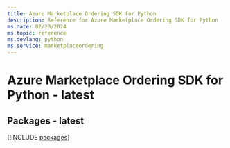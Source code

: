 ```yaml
---
title: Azure Marketplace Ordering SDK for Python
description: Reference for Azure Marketplace Ordering SDK for Python
ms.date: 02/20/2024
ms.topic: reference
ms.devlang: python
ms.service: marketplaceordering
---
```

# Azure Marketplace Ordering SDK for Python - latest
## Packages - latest
[!INCLUDE [packages](marketplace-ordering-index.md)]